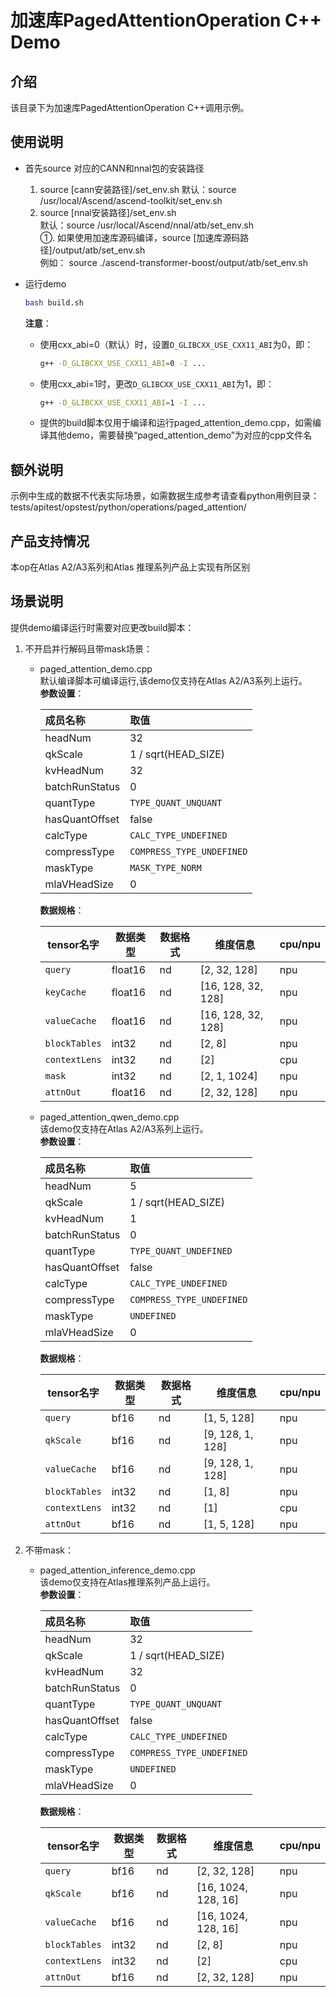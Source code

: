 # 加速库PagedAttentionOperation C++ Demo
## 介绍
该目录下为加速库PagedAttentionOperation C++调用示例。

## 使用说明
- 首先source 对应的CANN和nnal包的安装路径
    1. source [cann安装路径]/set_env.sh
        默认：source /usr/local/Ascend/ascend-toolkit/set_env.sh
    2. source [nnal安装路径]/set_env.sh  
        默认：source /usr/local/Ascend/nnal/atb/set_env.sh  
        ①. 如果使用加速库源码编译，source [加速库源码路径]/output/atb/set_env.sh  
        例如： source ./ascend-transformer-boost/output/atb/set_env.sh

- 运行demo
    ```sh
    bash build.sh
    ```
    **注意**：
    - 使用cxx_abi=0（默认）时，设置`D_GLIBCXX_USE_CXX11_ABI`为0，即：
        ```sh
        g++ -D_GLIBCXX_USE_CXX11_ABI=0 -I ...
        ```
    - 使用cxx_abi=1时，更改`D_GLIBCXX_USE_CXX11_ABI`为1，即：
        ```sh
        g++ -D_GLIBCXX_USE_CXX11_ABI=1 -I ...
        ```
    - 提供的build脚本仅用于编译和运行paged_attention_demo.cpp，如需编译其他demo，需要替换“paged_attention_demo”为对应的cpp文件名

## 额外说明
示例中生成的数据不代表实际场景，如需数据生成参考请查看python用例目录：
tests/apitest/opstest/python/operations/paged_attention/

## 产品支持情况
本op在Atlas A2/A3系列和Atlas 推理系列产品上实现有所区别

## 场景说明
提供demo编译运行时需要对应更改build脚本：  
1. 不开启并行解码且带mask场景：
    - paged_attention_demo.cpp  
        默认编译脚本可编译运行,该demo仅支持在Atlas A2/A3系列上运行。  
        **参数设置**：

        | 成员名称        | 取值                      |
        | :------------- | :------------------------ |
        | headNum        | 32                        |
        | qkScale        | 1 / sqrt(HEAD_SIZE)       |
        | kvHeadNum      | 32                        |
        | batchRunStatus | 0                         |
        | quantType      | `TYPE_QUANT_UNQUANT`      |
        | hasQuantOffset | false                     |
        | calcType       | `CALC_TYPE_UNDEFINED`     |
        | compressType   | `COMPRESS_TYPE_UNDEFINED` |
        | maskType       | `MASK_TYPE_NORM`          |
        | mlaVHeadSize   | 0                         |
        
        **数据规格**：

        | tensor名字    | 数据类型 | 数据格式   | 维度信息            | cpu/npu |
        | ------------- | -------- | -------- | ------------------ |-------- |
        | `query`       | float16  | nd       | [2, 32, 128]       | npu     |
        | `keyCache`    | float16  | nd       | [16, 128, 32, 128] | npu     |
        | `valueCache`  | float16  | nd       | [16, 128, 32, 128] | npu     |
        | `blockTables` | int32    | nd       | [2, 8]             | npu     |
        | `contextLens` | int32    | nd       | [2]                | cpu     |
        | `mask`        | int32    | nd       | [2, 1, 1024]       | npu     |
        | `attnOut`     | float16  | nd       | [2, 32, 128]       | npu     |

   - paged_attention_qwen_demo.cpp  
        该demo仅支持在Atlas A2/A3系列上运行。  
        **参数设置**：

        | 成员名称        | 取值                      |
        | :------------- | :------------------------ |
        | headNum        | 5                         |
        | qkScale        | 1 / sqrt(HEAD_SIZE)       |
        | kvHeadNum      | 1                         |
        | batchRunStatus | 0                         |
        | quantType      | `TYPE_QUANT_UNDEFINED`    |
        | hasQuantOffset | false                     |
        | calcType       | `CALC_TYPE_UNDEFINED`     |
        | compressType   | `COMPRESS_TYPE_UNDEFINED` |
        | maskType       | `UNDEFINED`               |
        | mlaVHeadSize   | 0                         |

        **数据规格**：

        | tensor名字    | 数据类型  | 数据格式 |  维度信息         | cpu/npu |
        | ------------- | -------- | -------- | ---------------- |---------|
        | `query`       | bf16     | nd       | [1, 5, 128]      | npu     |
        | `qkScale`     | bf16     | nd       | [9, 128, 1, 128] | npu     |
        | `valueCache`  | bf16     | nd       | [9, 128, 1, 128] | npu     |
        | `blockTables` | int32    | nd       | [1, 8]           | npu     |
        | `contextLens` | int32    | nd       | [1]              | cpu     |
        | `attnOut`     | bf16     | nd       | [1, 5, 128]      | npu     |

2. 不带mask：
   - paged_attention_inference_demo.cpp  
    该demo仅支持在Atlas推理系列产品上运行。  
    **参数设置**：

        | 成员名称        | 取值                      |
        | :------------- | :------------------------ |
        | headNum        | 32                        |
        | qkScale        | 1 / sqrt(HEAD_SIZE)       |
        | kvHeadNum      | 32                        |
        | batchRunStatus | 0                         |
        | quantType      | `TYPE_QUANT_UNQUANT`      |
        | hasQuantOffset | false                     |
        | calcType       | `CALC_TYPE_UNDEFINED`     |
        | compressType   | `COMPRESS_TYPE_UNDEFINED` |
        | maskType       | `UNDEFINED`               |
        | mlaVHeadSize   | 0                         |

        **数据规格**：

        | tensor名字    | 数据类型  | 数据格式  | 维度信息            | cpu/npu |
        | ------------- | -------- | -------- | ------------------- |---------|
        | `query`       | bf16     | nd       | [2, 32, 128]        | npu     |
        | `qkScale`     | bf16     | nd       | [16, 1024, 128, 16] | npu     |
        | `valueCache`  | bf16     | nd       | [16, 1024, 128, 16] | npu     |
        | `blockTables` | int32    | nd       | [2, 8]              | npu     |
        | `contextLens` | int32    | nd       | [2]                 | cpu     |
        | `attnOut`     | bf16     | nd       | [2, 32, 128]        | npu     |